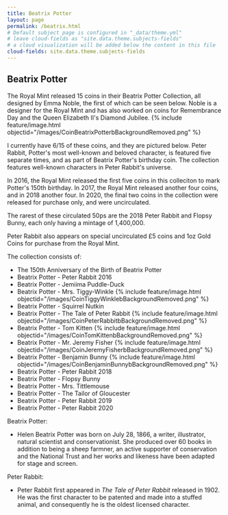 ```yaml
---
title: Beatrix Potter
layout: page
permalink: /beatrix.html
# Default subject page is configured in "_data/theme.yml"
# leave cloud-fields as "site.data.theme.subjects-fields"
# a cloud visualization will be added below the content in this file
cloud-fields: site.data.theme.subjects-fields
---
```


## Beatrix Potter
The Royal Mint released 15 coins in their Beatrix Potter Collection, all designed by Emma Noble, the first of which can be seen below. Noble is a designer for the Royal Mint and has also worked on coins for Remembrance Day and the Queen Elizabeth II's Diamond Jubilee.
{% include feature/image.html objectid="/images/CoinBeatrixPotterbBackgroundRemoved.png" %}

I currently have 6/15 of these coins, and they are pictured below. Peter Rabbit, Potter's most well-known and beloved character, is featured five separate times, and as part of Beatrix Potter's birthday coin. The collection features well-known characters in Peter Rabbit's universe. 

In 2016, the Royal Mint released the first five coins in this colleciton to mark Potter's 150th birthday. 
In 2017, the Royal Mint released another four coins, and in 2018 another four. 
In 2020, the final two coins in the collection were released for purchase only, and were uncirculated. 

The rarest of these circulated 50ps are the 2018 Peter Rabbit and Flopsy Bunny, each only having a mintage of 1,400,000. 

Peter Rabbit also appears on special uncirculated £5 coins and 1oz Gold Coins for purchase from the Royal Mint. 

The collection consists of:
- The 150th Anniversary of the Birth of Beatrix Potter
- Beatrix Potter - Peter Rabbit 2016
- Beatrix Potter - Jemiima Puddle-Duck
- Beatrix Potter - Mrs. Tiggy-Winkle
{% include feature/image.html objectid="/images/CoinTiggyWinklebBackgroundRemoved.png" %}
- Beatrix Potter - Squirrel Nutkin
- Beatrix Potter - The Tale of Peter Rabbit
{% include feature/image.html objectid="/images/CoinPeterRabbitbBackgroundRemoved.png" %}
- Beatrix Potter - Tom Kitten
{% include feature/image.html objectid="/images/CoinTomKittenbBackgroundRemoved.png" %}
- Beatrix Potter - Mr. Jeremy Fisher
{% include feature/image.html objectid="/images/CoinJeremyFisherbBackgroundRemoved.png" %}
- Beatrix Potter - Benjamin Bunny
{% include feature/image.html objectid="/images/CoinBenjaminBunnybBackgroundRemoved.png" %}
- Beatrix Potter - Peter Rabbit 2018
- Beatrix Potter - Flopsy Bunny
- Beatrix Potter - Mrs. Tittlemouse
- Beatrix Potter - The Tailor of Gloucester
- Beatrix Potter - Peter Rabbit 2019
- Beatrix Potter - Peter Rabbit 2020

Beatrix Potter:
- Helen Beatrix Potter was born on July 28, 1866, a writer, illustrator, natural scientist and conservationist. She produced over 60 books in addition to being a sheep farmner, an active supporter of conservation and the National Trust and her works and likeness have been adapted for stage and screen.
  
Peter Rabbit:
- Peter Rabbit first appeared in _The Tale of Peter Rabbit_ released in 1902. He was the first character to be patented and made into a stuffed animal, and consequently he is the oldest licensed character. 
